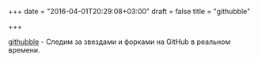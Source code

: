 +++
date = "2016-04-01T20:29:08+03:00"
draft = false
title = "githubble"

+++

<p><a href="https://github.com/theaidem/githubble">githubble</a>&nbsp;- Следим за звездами и форками на GitHub в реальном времени.</p>

